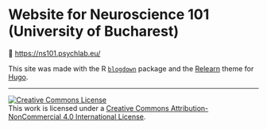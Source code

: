 # Website for Neuroscience 101 (University of Bucharest)

🔗 https://ns101.psychlab.eu/

<!--
[![Netlify Status](https://api.netlify.com/api/v1/badges/bcc90e4c-435c-4fb7-8391-8131d2834784/deploy-status)](https://app.netlify.com/sites/cpapasteri/deploys)
-->

This site was made with the R [`blogdown`](https://github.com/rstudio/blogdown) package and the [Relearn](https://github.com/McShelby/hugo-theme-relearn) theme for [Hugo](https://gohugo.io).

<hr> 

<a rel="license" href="http://creativecommons.org/licenses/by-nc/4.0/"><img alt="Creative Commons License" style="border-width:0" src="https://i.creativecommons.org/l/by-nc/4.0/88x31.png" /></a><br />This work is licensed under a <a rel="license" href="http://creativecommons.org/licenses/by-nc/4.0/">Creative Commons Attribution-NonCommercial 4.0 International License</a>.
